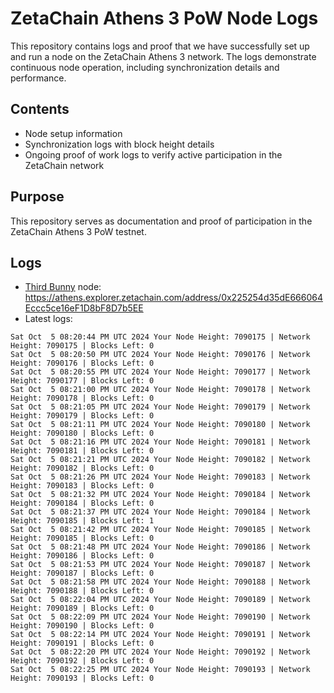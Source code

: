 # ZetaChain Athens 3 PoW Node Logs
This repository contains logs and proof that we have successfully set up and run a node on the ZetaChain Athens 3 network. The logs demonstrate continuous node operation, including synchronization details and performance.

## Contents
- Node setup information
- Synchronization logs with block height details
- Ongoing proof of work logs to verify active participation in the ZetaChain network

## Purpose
This repository serves as documentation and proof of participation in the ZetaChain Athens 3 PoW testnet.

## Logs

- [Third Bunny](https://thirdbunny.xyz/) node: https://athens.explorer.zetachain.com/address/0x225254d35dE666064Eccc5ce16eF1D8bF8D7b5EE
- Latest logs:
```
Sat Oct  5 08:20:44 PM UTC 2024 Your Node Height: 7090175 | Network Height: 7090175 | Blocks Left: 0
Sat Oct  5 08:20:50 PM UTC 2024 Your Node Height: 7090176 | Network Height: 7090176 | Blocks Left: 0
Sat Oct  5 08:20:55 PM UTC 2024 Your Node Height: 7090177 | Network Height: 7090177 | Blocks Left: 0
Sat Oct  5 08:21:00 PM UTC 2024 Your Node Height: 7090178 | Network Height: 7090178 | Blocks Left: 0
Sat Oct  5 08:21:05 PM UTC 2024 Your Node Height: 7090179 | Network Height: 7090179 | Blocks Left: 0
Sat Oct  5 08:21:11 PM UTC 2024 Your Node Height: 7090180 | Network Height: 7090180 | Blocks Left: 0
Sat Oct  5 08:21:16 PM UTC 2024 Your Node Height: 7090181 | Network Height: 7090181 | Blocks Left: 0
Sat Oct  5 08:21:21 PM UTC 2024 Your Node Height: 7090182 | Network Height: 7090182 | Blocks Left: 0
Sat Oct  5 08:21:26 PM UTC 2024 Your Node Height: 7090183 | Network Height: 7090183 | Blocks Left: 0
Sat Oct  5 08:21:32 PM UTC 2024 Your Node Height: 7090184 | Network Height: 7090184 | Blocks Left: 0
Sat Oct  5 08:21:37 PM UTC 2024 Your Node Height: 7090184 | Network Height: 7090185 | Blocks Left: 1
Sat Oct  5 08:21:42 PM UTC 2024 Your Node Height: 7090185 | Network Height: 7090185 | Blocks Left: 0
Sat Oct  5 08:21:48 PM UTC 2024 Your Node Height: 7090186 | Network Height: 7090186 | Blocks Left: 0
Sat Oct  5 08:21:53 PM UTC 2024 Your Node Height: 7090187 | Network Height: 7090187 | Blocks Left: 0
Sat Oct  5 08:21:58 PM UTC 2024 Your Node Height: 7090188 | Network Height: 7090188 | Blocks Left: 0
Sat Oct  5 08:22:04 PM UTC 2024 Your Node Height: 7090189 | Network Height: 7090189 | Blocks Left: 0
Sat Oct  5 08:22:09 PM UTC 2024 Your Node Height: 7090190 | Network Height: 7090190 | Blocks Left: 0
Sat Oct  5 08:22:14 PM UTC 2024 Your Node Height: 7090191 | Network Height: 7090191 | Blocks Left: 0
Sat Oct  5 08:22:20 PM UTC 2024 Your Node Height: 7090192 | Network Height: 7090192 | Blocks Left: 0
Sat Oct  5 08:22:25 PM UTC 2024 Your Node Height: 7090193 | Network Height: 7090193 | Blocks Left: 0
```
